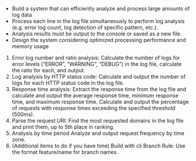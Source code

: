 * Build a system that can efficiently analyze and process large amounts of log data
* Process each line in the log file simultaneously to perform log analysis (e.g. error log count, log detection of specific pattern, etc.).
* Analysis results must be output to the console or saved as a new file.
* Design the system considering optimized processing performance and memory usage
1. Error log number and ratio analysis:
Calculate the number of logs for error levels (“ERROR”, “WARNING”, “DEBUG”) in the log file, calculate the ratio for each, and output.
2. Log analysis by HTTP status code:
Calculate and output the number of logs for each HTTP status code in the log file.
3. Response time analysis:
Extract the response time from the log file and calculate and output the average response time, minimum response time, and maximum response time.
Calculate and output the percentage of requests with response times exceeding the specified threshold (500ms).
4. Parse the request URI:
Find the most requested domains in the log file and print them, up to 5th place in ranking.
5. Analysis by time period
Analyze and output request frequency by time zone.
6. (Additional items to do if you have time) Build with cli
Branch Rule: Use the format feature/name for branch names.
